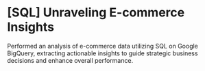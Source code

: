 # [SQL] Unraveling E-commerce Insights
Performed an analysis of e-commerce data utilizing SQL on Google BigQuery, extracting actionable insights to guide strategic business decisions and enhance overall performance.
